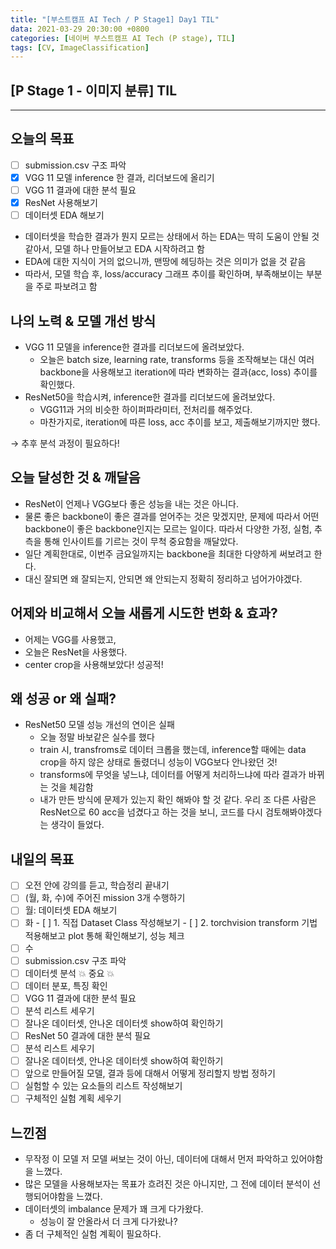 ```yaml
---
title: "[부스트캠프 AI Tech / P Stage1] Day1 TIL"
data: 2021-03-29 20:30:00 +0800
categories: [네이버 부스트캠프 AI Tech (P stage), TIL]
tags: [CV, ImageClassification]
---
```



## **[P Stage 1 - 이미지 분류] TIL**

---

## 오늘의 목표

- [ ]  submission.csv 구조 파악
- [x]  VGG 11 모델 inference 한 결과, 리더보드에 올리기
- [ ]  VGG 11 결과에 대한 분석 필요
- [x]  ResNet 사용해보기
- [ ]  데이터셋 EDA 해보기
  - 데이터셋을 학습한 결과가 뭔지 모르는 상태에서 하는 EDA는 딱히 도움이 안될 것 같아서, 모델 하나 만들어보고 EDA 시작하려고 함
  - EDA에 대한 지식이 거의 없으니까, 맨땅에 헤딩하는 것은 의미가 없을 것 같음
  - 따라서, 모델 학습 후, loss/accuracy 그래프 추이를 확인하며, 부족해보이는 부분을 주로 파보려고 함

## 나의 노력 & 모델 개선 방식

- VGG 11 모델을 inference한 결과를 리더보드에 올려보았다.
  - 오늘은 batch size, learning rate, transforms 등을 조작해보는 대신 여러 backbone을 사용해보고 iteration에 따라 변화하는 결과(acc, loss) 추이를 확인했다.
- ResNet50을 학습시켜, inference한 결과를 리더보드에 올려보았다.
  - VGG11과 거의 비슷한 하이퍼파라미터, 전처리를 해주었다.
  - 마찬가지로, iteration에 따른 loss, acc 추이를 보고, 제출해보기까지만 했다.

→ 추후 분석 과정이 필요하다!

## 오늘 달성한 것 & 깨달음

- ResNet이 언제나 VGG보다 좋은 성능을 내는 것은 아니다.
- 물론 좋은 backbone이 좋은 결과를 얻어주는 것은 맞겠지만, 문제에 따라서 어떤 backbone이 좋은 backbone인지는 모르는 일이다. 따라서 다양한 가정, 실험, 추측을 통해 인사이트를 기르는 것이 무척 중요함을 깨달았다.
- 일단 계획한대로, 이번주 금요일까지는 backbone을 최대한 다양하게 써보려고 한다.
- 대신 잘되면 왜 잘되는지, 안되면 왜 안되는지 정확히 정리하고 넘어가야겠다.

## 어제와 비교해서 오늘 새롭게 시도한 변화 & 효과?

- 어제는 VGG를 사용했고,
- 오늘은 ResNet을 사용했다.
- center crop을 사용해보았다! 성공적!

## 왜 성공 or 왜 실패?

- ResNet50 모델 성능 개선의 연이은 실패
  - 오늘 정말 바보같은 실수를 했다
  - train 시, transfroms로 데이터 크롭을 했는데, inference할 때에는 data crop을 하지 않은 상태로 돌렸더니 성능이 VGG보다 안나왔던 것!
  - transforms에 무엇을 넣느냐, 데이터를 어떻게 처리하느냐에 따라 결과가 바뀌는 것을 체감함
  - 내가 만든 방식에 문제가 있는지 확인 해봐야 할 것 같다. 우리 조 다른 사람은 ResNet으로 60 acc을 넘겼다고 하는 것을 보니, 코드를 다시 검토해봐야겠다는 생각이 들었다.

## 내일의 목표

- [ ]  오전 안에 강의를 듣고, 학습정리 끝내기
- [ ]  (월, 화, 수)에 주어진 mission 3개 수행하기
  - [ ]  월: 데이터셋 EDA 해보기
  - [ ]  화
    - [ ]  1. 직접 Dataset Class 작성해보기
    - [ ]  2. torchvision transform 기법 적용해보고 plot 통해 확인해보기, 성능 체크
  - [ ]  수
- [ ]  submission.csv 구조 파악
- [ ]  데이터셋 분석 💥 중요 💥
  - [ ]  데이터 분포, 특징 확인
- [ ]  VGG 11 결과에 대한 분석 필요
  - [ ]  분석 리스트 세우기
  - [ ]  잘나온 데이터셋, 안나온 데이터셋 show하여 확인하기
- [ ]  ResNet 50 결과에 대한 분석 필요
  - [ ]  분석 리스트 세우기
  - [ ]  잘나온 데이터셋, 안나온 데이터셋 show하여 확인하기
- [ ]  앞으로 만들어질 모델, 결과 등에 대해서 어떻게 정리할지 방법 정하기
- [ ]  실험할 수 있는 요소들의 리스트 작성해보기
- [ ]  구체적인 실험 계획 세우기

## 느낀점

- 무작정 이 모델 저 모델 써보는 것이 아닌, 데이터에 대해서 먼저 파악하고 있어야함을 느꼈다.
- 많은 모델을 사용해보자는 목표가 흐려진 것은 아니지만, 그 전에 데이터 분석이 선행되어야함을 느꼈다.
- 데이터셋의 imbalance 문제가 꽤 크게 다가왔다.
  - 성능이 잘 안올라서 더 크게 다가왔나?
- 좀 더 구체적인 실험 계획이 필요하다.
